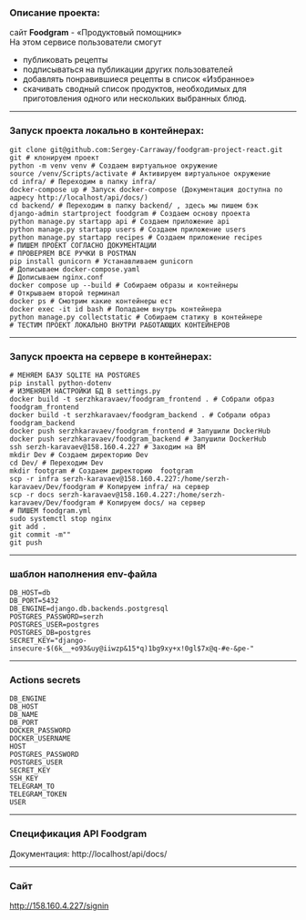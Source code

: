 ### **Описание проекта:**
сайт **Foodgram** - «Продуктовый помощник» <br>
На этом сервисе пользователи смогут <br> 
- публиковать рецепты <br>
- подписываться на публикации других пользователей <br>
- добавлять понравившиеся рецепты в список «Избранное»<br>
- скачивать сводный список продуктов, необходимых для приготовления одного или нескольких выбранных блюд.

--- 

### **Запуск проекта локально в контейнерах:**
```
git clone git@github.com:Sergey-Carraway/foodgram-project-react.git
git # клонируем проект
python -m venv venv # Создаем виртуальное окружение
source /venv/Scripts/activate # Активируем виртуальное окружение
cd infra/ # Переходим в папку infra/
docker-compose up # Запуск docker-compose (Документация доступна по адресу http://localhost/api/docs/)
cd backend/ # Переходим в папку backend/ , здесь мы пишем бэк
django-admin startproject foodgram # Создаем основу проекта
python manage.py startapp api # Создаем приложение api
python manage.py startapp users # Создаем приложение users
python manage.py startapp recipes # Создаем приложение recipes
# ПИШЕМ ПРОЕКТ СОГЛАСНО ДОКУМЕНТАЦИИ
# ПРОВЕРЯЕМ ВСЕ РУЧКИ В POSTMAN
pip install gunicorn # Устанавливаем gunicorn
# Дописываем docker-compose.yaml
# Дописываем nginx.conf
docker compose up --build # Собираем образы и контейнеры
# Открываем второй терминал
docker ps # Смотрим какие контейнеры ест
docker exec -it id bash # Попадаем внутрь контейнера 
python manage.py collectstatic # Собираем статику в контейнере
# ТЕСТИМ ПРОЕКТ ЛОКАЛЬНО ВНУТРИ РАБОТАЮЩИХ КОНТЕЙНЕРОВ
```

---
### **Запуск проекта на сервере в контейнерах:**
```
# МЕНЯЕМ БАЗУ SQLITE НА POSTGRES
pip install python-dotenv
# ИЗМЕНЯЕМ НАСТРОЙКИ БД В settings.py
docker build -t serzhkaravaev/foodgram_frontend . # Собрали образ foodgram_frontend
docker build -t serzhkaravaev/foodgram_backend . # Собрали образ foodgram_backend
docker push serzhkaravaev/foodgram_frontend # Запушили DockerHub
docker push serzhkaravaev/foodgram_backend # Запушили DockerHub
ssh serzh-karavaev@158.160.4.227 # Заходим на ВМ
mkdir Dev # Создаем директорию Dev
cd Dev/ # Переходим Dev
mkdir footgram # Создаем директорию  footgram
scp -r infra serzh-karavaev@158.160.4.227:/home/serzh-karavaev/Dev/foodgram # Копируем infra/ на сервер
scp -r docs serzh-karavaev@158.160.4.227:/home/serzh-karavaev/Dev/foodgram # Копируем docs/ на сервер
# ПИШЕМ foodgram.yml
sudo systemctl stop nginx
git add .
git commit -m""
git push
```

---

### **шаблон наполнения env-файла**

```
DB_HOST=db
DB_PORT=5432
DB_ENGINE=django.db.backends.postgresql
POSTGRES_PASSWORD=serzh
POSTGRES_USER=postgres
POSTGRES_DB=postgres
SECRET_KEY="django-insecure-$(6k__+o93&uy@iiwzp&15*q)1bg9xy+x!0gl$7x@q-#e-&pe-"

```
---
### **Actions secrets**

```
DB_ENGINE
DB_HOST
DB_NAME
DB_PORT
DOCKER_PASSWORD
DOCKER_USERNAME
HOST
POSTGRES_PASSWORD
POSTGRES_USER
SECRET_KEY
SSH_KEY
TELEGRAM_TO
TELEGRAM_TOKEN
USER

```

---

### **Спецификация API Foodgram**
Документация: http://localhost/api/docs/

---

### **Сайт**

http://158.160.4.227/signin
